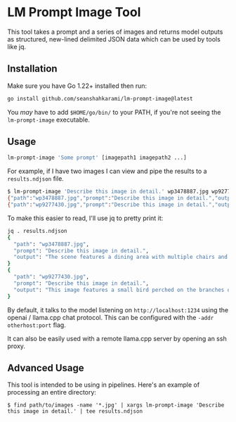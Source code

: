 # LM Prompt Image Tool

This tool takes a prompt and a series of images and returns model outputs as structured, new-lined delimited JSON data which can be used by tools like jq.

## Installation

Make sure you have Go 1.22+ installed then run:

```sh
go install github.com/seanshahkarami/lm-prompt-image@latest
```

You _may_ have to add `$HOME/go/bin/` to your PATH, if you're not seeing the `lm-prompt-image` executable.

## Usage

```sh
lm-prompt-image 'Some prompt' [imagepath1 imagepath2 ...]
```

For example, if I have two images I can view and pipe the results to a `results.ndjson` file.

```sh
$ lm-prompt-image 'Describe this image in detail.' wp3478887.jpg wp9277430.jpg | tee results.ndjson
{"path":"wp3478887.jpg","prompt":"Describe this image in detail.","output":"The scene features a dining area with multiple chairs and tables arranged on the patio space, likely within a restaurant or cafe setting. The patio is illuminated by street lamps at night time, creating an inviting atmosphere for customers. In the image, there are several chairs and dining tables spread throughout the outdoor space. \n\nAdditionally, there are potted plants placed on the premises, adding greenery and enhancing the aesthetic appeal of the area. A handbag can be found on one of the chairs, suggesting that someone might have just arrived at the location or is about to leave. Overall, this scene depicts an inviting outdoor dining space with ample seating arrangements for customers to enjoy their meals in a relaxed and comfortable setting."}
{"path":"wp9277430.jpg","prompt":"Describe this image in detail.","output":"This image features a small bird perched on the branches of a tree with bright green leaves. The bird appears to be looking at something while sitting on top of a twig, possibly observing its surroundings or searching for food. It is captured against a backdrop of a grassy field, making it an interesting and natural scene."}
```

To make this easier to read, I'll use jq to pretty print it:

```sh
jq . results.ndjson 
{
  "path": "wp3478887.jpg",
  "prompt": "Describe this image in detail.",
  "output": "The scene features a dining area with multiple chairs and tables arranged on the patio space, likely within a restaurant or cafe setting. The patio is illuminated by street lamps at night time, creating an inviting atmosphere for customers. In the image, there are several chairs and dining tables spread throughout the outdoor space. \n\nAdditionally, there are potted plants placed on the premises, adding greenery and enhancing the aesthetic appeal of the area. A handbag can be found on one of the chairs, suggesting that someone might have just arrived at the location or is about to leave. Overall, this scene depicts an inviting outdoor dining space with ample seating arrangements for customers to enjoy their meals in a relaxed and comfortable setting."
}
{
  "path": "wp9277430.jpg",
  "prompt": "Describe this image in detail.",
  "output": "This image features a small bird perched on the branches of a tree with bright green leaves. The bird appears to be looking at something while sitting on top of a twig, possibly observing its surroundings or searching for food. It is captured against a backdrop of a grassy field, making it an interesting and natural scene."
}
```

By default, it talks to the model listening on `http://localhost:1234` using the openai / llama.cpp chat protocol. This can be configured with the `-addr otherhost:port` flag.

It can also be easily used with a remote llama.cpp server by opening an ssh proxy.

## Advanced Usage

This tool is intended to be using in pipelines. Here's an example of processing an entire directory:

```
$ find path/to/images -name '*.jpg' | xargs lm-prompt-image 'Describe this image in detail.' | tee results.ndjson
```
